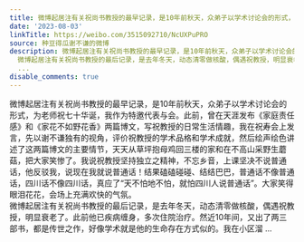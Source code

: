 ```yaml
---
title: 微博起居注有关祝尚书教授的最早记录，是10年前秋天，众弟子以学术讨论会的形式，为老师祝七十华诞，我作为特邀代表与会。此前，曾在天涯发布《家庭责任感》和《...
date: '2023-08-03'
linkTitle: https://weibo.com/3515092710/NcUXPuPRO
source: 种豆得瓜谢不谦的微博
description: 微博起居注有关祝尚书教授的最早记录，是10年前秋天，众弟子以学术讨论会的形式，为老师祝七十华诞，我作为特邀代表与会。此前，曾在天涯发布《家庭责任感》和《家花不如野花香》两篇博文，写祝教授的日常生活情趣，我在祝寿会上发言，先以谢不谦独有的视角，评价祝教授的学术品格和学术成就，然后绘声绘色讲述了这两篇博文的主要情节，天天从草坪抱母鸡回三楼的家和在不高山采野生蘑菇，把大家笑惨了。我说祝教授坚持独立之精神，不忘乡音，上课坚决不说普通话，他反驳我，说现在我就说普通话！结果磕磕碰碰、结结巴巴，普通话不像普通话，四川话不像四川话，真应了“天不怕地不怕，就怕四川人说普通话”。大家笑得眼泪花花，会场上充满欢快的气氛。<br>
  微博起居注有关祝尚书教授的最后记录，是去年冬天，动态清零做核酸，偶遇祝教授，明显衰老了。此前他已疾病缠身，多次住院治疗。然近10年间，又出了两三部书，都是传世之作，好像学术就是他的生命存在方式似的。我在小区溜
  ...
disable_comments: true
---
```

微博起居注有关祝尚书教授的最早记录，是10年前秋天，众弟子以学术讨论会的形式，为老师祝七十华诞，我作为特邀代表与会。此前，曾在天涯发布《家庭责任感》和《家花不如野花香》两篇博文，写祝教授的日常生活情趣，我在祝寿会上发言，先以谢不谦独有的视角，评价祝教授的学术品格和学术成就，然后绘声绘色讲述了这两篇博文的主要情节，天天从草坪抱母鸡回三楼的家和在不高山采野生蘑菇，把大家笑惨了。我说祝教授坚持独立之精神，不忘乡音，上课坚决不说普通话，他反驳我，说现在我就说普通话！结果磕磕碰碰、结结巴巴，普通话不像普通话，四川话不像四川话，真应了“天不怕地不怕，就怕四川人说普通话”。大家笑得眼泪花花，会场上充满欢快的气氛。<br> 微博起居注有关祝尚书教授的最后记录，是去年冬天，动态清零做核酸，偶遇祝教授，明显衰老了。此前他已疾病缠身，多次住院治疗。然近10年间，又出了两三部书，都是传世之作，好像学术就是他的生命存在方式似的。我在小区溜 ...